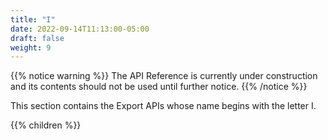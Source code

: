 ```yaml
---
title: "I"
date: 2022-09-14T11:13:00-05:00
draft: false
weight: 9
---
```


<!-- begin comment block (when active)-------------------- -->
{{% notice warning %}}
The API Reference is currently under construction and its contents should not be used until further notice.
{{% /notice %}}
<!-- end comment block (when active)-------------------- -->

This section contains the Export APIs whose name begins with the letter I.

{{% children %}}
